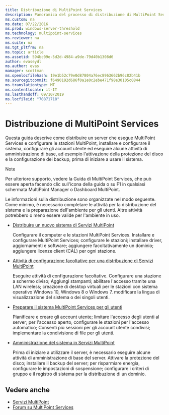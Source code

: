 ```yaml
---
title: Distribuzione di MultiPoint Services
description: Panoramica del processo di distribuzione di MultiPoint Services
ms.custom: na
ms.date: 07/22/2016
ms.prod: windows-server-threshold
ms.technology: multipoint-services
ms.reviewer: na
ms.suite: na
ms.tgt_pltfrm: na
ms.topic: article
ms.assetid: 594bc09e-5d2d-4984-a9de-79d40b1308d6
author: evaseydl
ms.author: evas
manager: scottman
ms.openlocfilehash: 19e1b52c79e0d87804a76ec8963662b96c82b41b
ms.sourcegitcommit: f6490192d686f0a1e0c2ebe471f98e30105c0844
ms.translationtype: MT
ms.contentlocale: it-IT
ms.lasthandoff: 09/10/2019
ms.locfileid: "70871718"
---
```

# <a name="deploying-multipoint-services"></a>Distribuzione di MultiPoint Services
Questa guida descrive come distribuire un server che esegue MultiPoint Services e configurare le stazioni MultiPoint, installare e configurare il sistema, configurare gli account utente ed eseguire alcune attività di amministrazione di base, ad esempio l'attivazione della protezione del disco e la configurazione dei backup, prima di iniziare a usare il sistema.  
  
> [!NOTE]  
> Per ulteriore supporto, vedere la Guida di MultiPoint Services, che può essere aperta facendo clic sull'icona della guida o su F1 in qualsiasi schermata MultiPoint Manager o Dashboard MultiPoint.  
  
Le informazioni sulla distribuzione sono organizzate nel modo seguente. Come minimo, è necessario completare le attività per la distribuzione del sistema e la preparazione dell'ambiente per gli utenti. Altre attività potrebbero o meno essere valide per l'ambiente in uso. 
-   [Distribuire un nuovo sistema di Servizi MultiPoint](Deploy-a-new-MultiPoint-services-system.md)  
  
    Configurare il computer e le stazioni MultiPoint Services. Installare e configurare MultiPoint Services; configurare le stazioni; installare driver, aggiornamenti e software; aggiungere facoltativamente un dominio; aggiungere licenze client (CAL) per ogni stazione.  
  
-   [Attività di configurazione facoltative per una distribuzione di Servizi MultiPoint](Optional-configuration-tasks-for-a-MultiPoint-services-deployment.md)  
  
    Eseguire attività di configurazione facoltative. Configurare una stazione a schermo diviso; Aggiungi stampanti; abilitare l'accesso tramite una LAN wireless; creazione di desktop virtuali per le stazioni con sistema operativo Windows 10, Windows 8 o Windows 7. modificare la lingua di visualizzazione del sistema o dei singoli utenti.  
  
-   [Preparare il sistema MultiPoint Services per gli utenti](Prepare-your-MultiPoint-services-system-for-users.md)  
  
    Pianificare e creare gli account utente; limitare l'accesso degli utenti al server; per l'accesso aperto, configurare le stazioni per l'accesso automatico; Consenti più sessioni per gli account utente condivisi; implementare la condivisione di file per gli utenti.  
  
-   [Amministrazione del sistema in Servizi MultiPoint](System-administration-in-MultiPoint-services.md)  
  
    Prima di iniziare a utilizzare il server, è necessario eseguire alcune attività di amministrazione di base del server. Attivare la protezione del disco; installare il backup del server; per risparmiare energia, configurare le impostazioni di sospensione; configurare i criteri di gruppo e il registro di sistema per la distribuzione di un dominio.  
  
## <a name="see-also"></a>Vedere anche  
  
- [Servizi MultiPoint](MultiPoint-Services.md)
-   [Forum su MultiPoint Services](https://social.technet.microsoft.com/Forums/windowsserver/home?forum=windowsmultipointserver&filter=alltypes&sort=lastpostdesc)  
  

